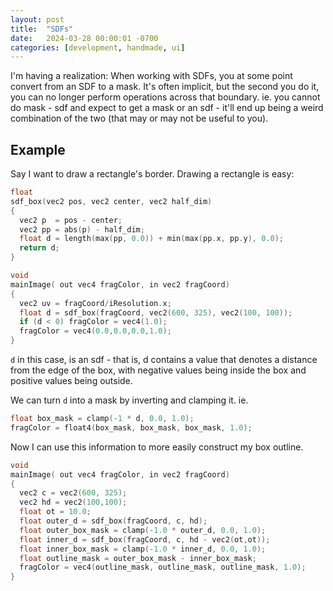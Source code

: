 ```yaml
---
layout: post
title:  "SDFs"
date:   2024-03-28 00:00:01 -0700
categories: [development, handmade, ui]
---
```


I'm having a realization:
When working with SDFs, you at some point convert from an SDF to a mask. 
It's often implicit, but the second you do it, you can no longer perform operations across that boundary. ie. you cannot do mask - sdf and expect to get a mask or an sdf - it'll end up being a weird combination of the two (that may or may not be useful to you).

## Example

Say I want to draw a rectangle's border. Drawing a rectangle is easy:
```c
float
sdf_box(vec2 pos, vec2 center, vec2 half_dim)
{
  vec2 p  = pos - center;
  vec2 pp = abs(p) - half_dim;
  float d = length(max(pp, 0.0)) + min(max(pp.x, pp.y), 0.0);  
  return d;
}

void 
mainImage( out vec4 fragColor, in vec2 fragCoord)
{
  vec2 uv = fragCoord/iResolution.x;
  float d = sdf_box(fragCoord, vec2(600, 325), vec2(100, 100));
  if (d < 0) fragColor = vec4(1.0);
  fragColor = vec4(0.0,0.0,0.0,1.0);
}
```

`d` in this case, is an sdf - that is, d contains a value that denotes a distance from the edge of the box, with negative values being inside the box and positive values being outside.

We can turn `d` into a mask by inverting and clamping it. ie.

```c
float box_mask = clamp(-1 * d, 0.0, 1.0);
fragColor = float4(box_mask, box_mask, box_mask, 1.0);
```

Now I can use this information to more easily construct my box outline.

```c
void 
mainImage( out vec4 fragColor, in vec2 fragCoord)
{
  vec2 c = vec2(600, 325);
  vec2 hd = vec2(100,100);
  float ot = 10.0;
  float outer_d = sdf_box(fragCoord, c, hd);
  float outer_box_mask = clamp(-1.0 * outer_d, 0.0, 1.0);
  float inner_d = sdf_box(fragCoord, c, hd - vec2(ot,ot));
  float inner_box_mask = clamp(-1.0 * inner_d, 0.0, 1.0);
  float outline_mask = outer_box_mask - inner_box_mask;
  fragColor = vec4(outline_mask, outline_mask, outline_mask, 1.0);
}
```